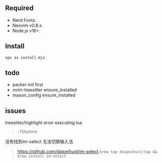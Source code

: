 ## Required

- Nerd Fonts.
- Neovim v0.8.x.
- Node.js v16+.

## Install

`npx zx install.mjs`

## todo

- packer init first
- nvim-treesitter ensure_installed 
- mason_config ensure_installed 


## issues
treesitter/highlight error executing lua
> `:TSUpdate`

没有找到im-select 无法切换输入法
> https://github.com/daipeihust/im-select
> `brew tap daipeihust/tap && brew install im-select`
